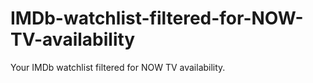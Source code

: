 # IMDb-watchlist-filtered-for-NOW-TV-availability
Your IMDb watchlist filtered for NOW TV availability.
